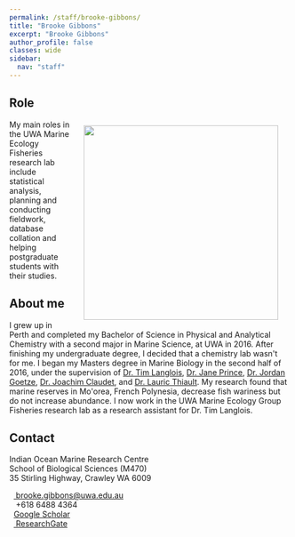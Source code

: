 ```yaml
---
permalink: /staff/brooke-gibbons/
title: "Brooke Gibbons"
excerpt: "Brooke Gibbons"
author_profile: false
classes: wide
sidebar:
  nav: "staff"
---
```

## Role
<img class="philprofile" src='/images/Brooke_WS.jpg' align='right' width="350" hspace="20" vspace="10">
My main roles in the UWA Marine Ecology Fisheries research lab include statistical analysis, planning and conducting fieldwork, database collation and helping postgraduate students with their studies.

## About me
I grew up in Perth and completed my Bachelor of Science in Physical and Analytical Chemistry with a second major in Marine Science, at UWA in 2016. After finishing my undergraduate degree, I decided that a chemistry lab wasn't for me. I began my Masters degree in Marine Biology in the second half of 2016, under the supervision of [Dr. Tim Langlois](https://uwamegfisheries.github.io/researchers/tim-langlois/), [Dr. Jane Prince](https://research-repository.uwa.edu.au/en/persons/jane-prince), [Dr. Jordan Goetze](https://staffportal.curtin.edu.au/staff/profile/view/Jordan.Goetze), [Dr. Joachim Claudet](http://www.joachimclaudet.com/publications.html), and [Dr. Lauric Thiault](http://www.criobe.pf/pro/personnel/chercheurs-contractuels-et-post-doctorants/lauric-thiault/). My research found that marine reserves in Mo'orea, French Polynesia, decrease fish wariness but do not increase abundance. I now work in the UWA Marine Ecology Group Fisheries research lab as a research assistant for Dr. Tim Langlois.

## Contact
<p class="address"><i class="far fa-building"></i> Indian Ocean Marine Research Centre <br>
School of Biological Sciences (M470)<br>
35 Stirling Highway, Crawley WA 6009</p>

<p class="phoneemail"><i class="far fa-envelope-open"></i>&nbsp;&nbsp;<a href="mailto:brooke.gibbons@uwa.edu.au"> brooke.gibbons@uwa.edu.au</a><br>
<i class="fas fa-phone"></i>&nbsp;&nbsp; +618 6488 4364<br>
<i class="fas fa-graduation-cap"></i>&nbsp;&nbsp;<a href="https://scholar.google.com.au/citations?hl=en&user=dr24hoMAAAAJ">Google Scholar</a><br>
<i class="fab fa-researchgate"></i>&nbsp;&nbsp;<a href="https://www.researchgate.net/profile/Brooke_Gibbons"> ResearchGate</a><br>


